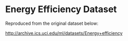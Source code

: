 <h1>Energy Efficiency Dataset</h1>

Reproduced from the original dataset below:

<a href="http://archive.ics.uci.edu/ml/datasets/Energy+efficiency">http://archive.ics.uci.edu/ml/datasets/Energy+efficiency</a>
